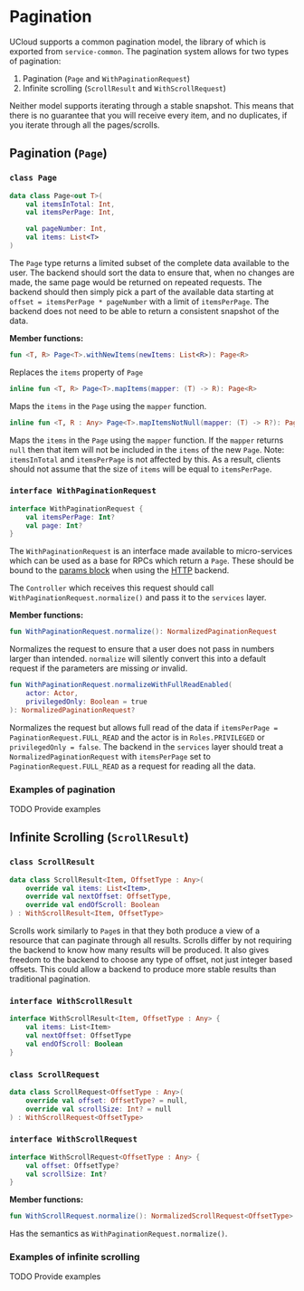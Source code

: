 # Pagination

UCloud supports a common pagination model, the library of which is exported from `service-common`. The pagination system
allows for two types of pagination:

1. Pagination (`Page` and `WithPaginationRequest`)
2. Infinite scrolling (`ScrollResult` and `WithScrollRequest`)

Neither model supports iterating through a stable snapshot. This means that there is no guarantee that you will
receive every item, and no duplicates, if you iterate through all the pages/scrolls.

## Pagination (`Page`)

### `class Page`

```kotlin
data class Page<out T>(
    val itemsInTotal: Int,
    val itemsPerPage: Int,

    val pageNumber: Int,
    val items: List<T>
)
```

The `Page` type returns a limited subset of the complete data available to the user. The backend should sort the data 
to ensure that, when no changes are made, the same page would be returned on repeated requests. The backend should then 
simply pick a part of the available data starting at `offset = itemsPerPage * pageNumber` with a limit of 
`itemsPerPage`. The backend does not need to be able to return a consistent snapshot of the data.

__Member functions:__

```kotlin
fun <T, R> Page<T>.withNewItems(newItems: List<R>): Page<R>
```

Replaces the `items` property of `Page`

```kotlin
inline fun <T, R> Page<T>.mapItems(mapper: (T) -> R): Page<R> 
```

Maps the `items` in the `Page` using the `mapper` function.

```kotlin
inline fun <T, R : Any> Page<T>.mapItemsNotNull(mapper: (T) -> R?): Page<R>
```

Maps the `items` in the `Page` using the `mapper` function. If the `mapper` returns `null` then that item will not be
included in the `items` of the new `Page`. Note: `itemsInTotal` and `itemsPerPage` is not affected by this. As a
result, clients should not assume that the size of `items` will be equal to `itemsPerPage`.

### `interface WithPaginationRequest`

```kotlin
interface WithPaginationRequest {
    val itemsPerPage: Int?
    val page: Int?
}
```

The `WithPaginationRequest` is an interface made available to micro-services which can be used as a base for RPCs
which return a `Page`. These should be bound to the [params block](./rpc_http.md) when using the [HTTP](./rpc_http.md)
backend.

The `Controller` which receives this request should call `WithPaginationRequest.normalize()` and pass it to the
`services` layer.

__Member functions:__

```kotlin
fun WithPaginationRequest.normalize(): NormalizedPaginationRequest
```

Normalizes the request to ensure that a user does not pass in numbers larger than intended. `normalize` will silently
convert this into a default request if the parameters are missing _or_ invalid.

```kotlin
fun WithPaginationRequest.normalizeWithFullReadEnabled(
    actor: Actor,
    privilegedOnly: Boolean = true
): NormalizedPaginationRequest?
```

Normalizes the request but allows full read of the data if `itemsPerPage = PaginationRequest.FULL_READ` and the actor
is in `Roles.PRIVILEGED` or `privilegedOnly = false`. The backend in the `services` layer should treat a
`NormalizedPaginationRequest` with `itemsPerPage` set to `PaginationRequest.FULL_READ` as a request for reading all
the data.

### Examples of pagination

TODO Provide examples

## Infinite Scrolling (`ScrollResult`)

### `class ScrollResult`

```kotlin
data class ScrollResult<Item, OffsetType : Any>(
    override val items: List<Item>,
    override val nextOffset: OffsetType,
    override val endOfScroll: Boolean
) : WithScrollResult<Item, OffsetType>
```

Scrolls work similarly to `Page`s in that they both produce a view of a resource that can paginate through
all results. Scrolls differ by not requiring the backend to know how many results will be produced. It also gives
freedom to the backend to choose any type of offset, not just integer based offsets. This could allow a backend
to produce more stable results than traditional pagination.


### `interface WithScrollResult`

```kotlin
interface WithScrollResult<Item, OffsetType : Any> {
    val items: List<Item>
    val nextOffset: OffsetType
    val endOfScroll: Boolean
}
```

### `class ScrollRequest`

```kotlin
data class ScrollRequest<OffsetType : Any>(
    override val offset: OffsetType? = null,
    override val scrollSize: Int? = null
) : WithScrollRequest<OffsetType>
```

### `interface WithScrollRequest`

```kotlin
interface WithScrollRequest<OffsetType : Any> {
    val offset: OffsetType?
    val scrollSize: Int?
}
```

__Member functions:__

```kotlin
fun WithScrollRequest.normalize(): NormalizedScrollRequest<OffsetType>
```

Has the semantics as `WithPaginationRequest.normalize()`.

### Examples of infinite scrolling

TODO Provide examples